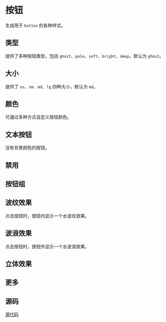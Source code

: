 # 按钮

生成用于 `button` 的各种样式。

## 类型

提供了多种按钮类型，包括 `ghost`、`pale`、`soft`、`bright`、`deep`，默认为 `ghost`。

<demo vue="presets/button/types.vue"/>

## 大小

提供了 `xs`、`sm`、`md`、`lg` 四种大小，默认为 `md`。

<demo vue="presets/button/size.vue"/>

## 颜色

可通过多种方式自定义按钮颜色。

<demo vue="presets/button/color.vue"/>

## 文本按钮

没有背景颜色的按钮。

<demo vue="presets/button/text.vue"/>

## 禁用

<demo vue="presets/button/disabled.vue"/>

## 按钮组

<demo vue="presets/button/group.vue"/>

## 波纹效果

点击按钮时，按钮内显示一个水波纹效果。

<demo vue="presets/button/ripple.vue"/>

## 波浪效果

点击按钮时，按钮外显示一个水波浪效果。

<demo vue="presets/button/wave.vue"/>

## 立体效果

<demo vue="presets/button/3d.vue"/>

## 更多

<demo vue="presets/button/border.vue"/>

## 源码

[源代码](https://github.com/nixwai/mortise-tenon/blob/main/packages/presets/src/shortcuts/button.ts)
